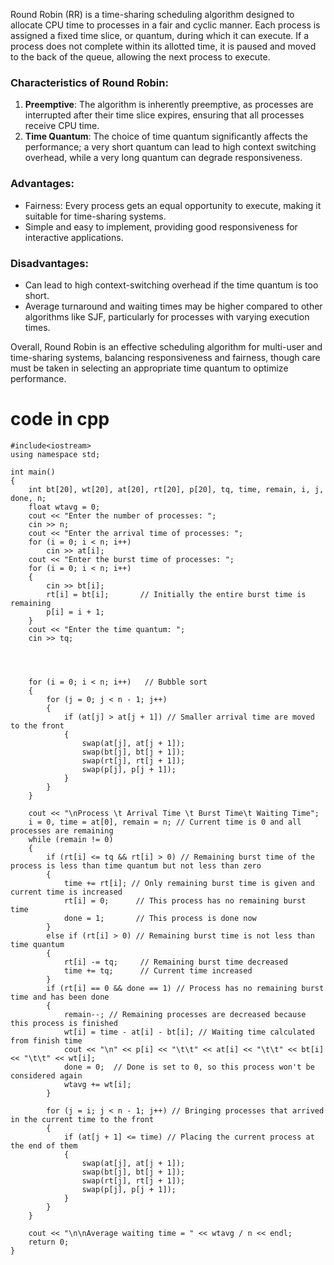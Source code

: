 Round Robin (RR) is a time-sharing scheduling algorithm designed to allocate CPU time to processes in a fair and cyclic manner. Each process is assigned a fixed time slice, or quantum, during which it can execute. If a process does not complete within its allotted time, it is paused and moved to the back of the queue, allowing the next process to execute.

### Characteristics of Round Robin:

1. **Preemptive**: The algorithm is inherently preemptive, as processes are interrupted after their time slice expires, ensuring that all processes receive CPU time.
2. **Time Quantum**: The choice of time quantum significantly affects the performance; a very short quantum can lead to high context switching overhead, while a very long quantum can degrade responsiveness.

### Advantages:
- Fairness: Every process gets an equal opportunity to execute, making it suitable for time-sharing systems.
- Simple and easy to implement, providing good responsiveness for interactive applications.

### Disadvantages:
- Can lead to high context-switching overhead if the time quantum is too short.
- Average turnaround and waiting times may be higher compared to other algorithms like SJF, particularly for processes with varying execution times.

Overall, Round Robin is an effective scheduling algorithm for multi-user and time-sharing systems, balancing responsiveness and fairness, though care must be taken in selecting an appropriate time quantum to optimize performance.


# code in cpp

```
#include<iostream>
using namespace std;

int main()
{
    int bt[20], wt[20], at[20], rt[20], p[20], tq, time, remain, i, j, done, n;
    float wtavg = 0;
    cout << "Enter the number of processes: ";
    cin >> n;
    cout << "Enter the arrival time of processes: ";
    for (i = 0; i < n; i++)
        cin >> at[i];
    cout << "Enter the burst time of processes: ";
    for (i = 0; i < n; i++)
    {
        cin >> bt[i];
        rt[i] = bt[i];       // Initially the entire burst time is remaining
        p[i] = i + 1;
    }
    cout << "Enter the time quantum: ";
    cin >> tq;




    for (i = 0; i < n; i++)   // Bubble sort
    {
        for (j = 0; j < n - 1; j++)
        {
            if (at[j] > at[j + 1]) // Smaller arrival time are moved to the front
            {
                swap(at[j], at[j + 1]);
                swap(bt[j], bt[j + 1]);
                swap(rt[j], rt[j + 1]);
                swap(p[j], p[j + 1]);
            }
        }
    }

    cout << "\nProcess \t Arrival Time \t Burst Time\t Waiting Time";
    i = 0, time = at[0], remain = n; // Current time is 0 and all processes are remaining
    while (remain != 0)
    {
        if (rt[i] <= tq && rt[i] > 0) // Remaining burst time of the process is less than time quantum but not less than zero
        {
            time += rt[i]; // Only remaining burst time is given and current time is increased
            rt[i] = 0;      // This process has no remaining burst time
            done = 1;       // This process is done now
        }
        else if (rt[i] > 0) // Remaining burst time is not less than time quantum
        {
            rt[i] -= tq;     // Remaining burst time decreased
            time += tq;      // Current time increased
        }
        if (rt[i] == 0 && done == 1) // Process has no remaining burst time and has been done
        {
            remain--; // Remaining processes are decreased because this process is finished
            wt[i] = time - at[i] - bt[i]; // Waiting time calculated from finish time
            cout << "\n" << p[i] << "\t\t" << at[i] << "\t\t" << bt[i] << "\t\t" << wt[i];
            done = 0;  // Done is set to 0, so this process won't be considered again
            wtavg += wt[i];
        }

        for (j = i; j < n - 1; j++) // Bringing processes that arrived in the current time to the front
        {
            if (at[j + 1] <= time) // Placing the current process at the end of them
            {
                swap(at[j], at[j + 1]);
                swap(bt[j], bt[j + 1]);
                swap(rt[j], rt[j + 1]);
                swap(p[j], p[j + 1]);
            }
        }
    }

    cout << "\n\nAverage waiting time = " << wtavg / n << endl;
    return 0;
}


```
